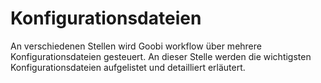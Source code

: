 # Konfigurationsdateien

An verschiedenen Stellen wird Goobi workflow über mehrere Konfigurationsdateien gesteuert. An dieser Stelle werden die wichtigsten Konfigurationsdateien aufgelistet und detailliert erläutert.